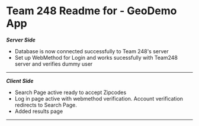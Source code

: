 # Team 248 Readme for - GeoDemo App

***Server Side*** 

 - Database is now connected successfully to Team 248's server
 - Set up WebMethod for Login and works sucessfully with Team248 server and verifies dummy user

*****************

***Client Side***

 - Search Page active ready to accept Zipcodes
 - Log in page active with webmethod verification. Account verification redirects to Search Page.
 - Added results page

*****************